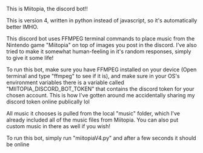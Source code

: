 This is Miitopia, the discord bot!!

This is version 4, written in python instead of javascript, so it's automatically better IMHO.

This discord bot uses FFMPEG terminal commands to place music from the Nintendo game "Miitopia" on top of images you post in the discord. I've also tried to make it somewhat human-feeling in it's random responses, simply to give it some life!

To run this bot, make sure you have FFMPEG installed on your device (Open terminal and type "ffmpeg" to see if it is), and make sure in your OS's environment variables there is a variable called "MIITOPIA_DISCORD_BOT_TOKEN" that contains the discord token for your chosen account. This is how I've gotten around me accidentally sharing my discord token online publically lol

All music it chooses is pulled from the local "music" folder, which I've already included all of the music files from Miitopia. You can also put custom music in there as well if you wish!

To run this bot, simply run "miitopiaV4.py" and after a few seconds it should be online
